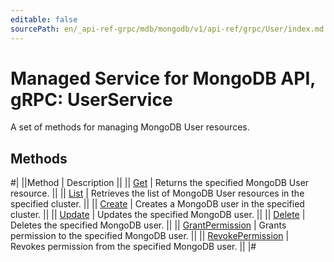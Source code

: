 ```yaml
---
editable: false
sourcePath: en/_api-ref-grpc/mdb/mongodb/v1/api-ref/grpc/User/index.md
---
```


# Managed Service for MongoDB API, gRPC: UserService

A set of methods for managing MongoDB User resources.

## Methods

#|
||Method | Description ||
|| [Get](get.md) | Returns the specified MongoDB User resource. ||
|| [List](list.md) | Retrieves the list of MongoDB User resources in the specified cluster. ||
|| [Create](create.md) | Creates a MongoDB user in the specified cluster. ||
|| [Update](update.md) | Updates the specified MongoDB user. ||
|| [Delete](delete.md) | Deletes the specified MongoDB user. ||
|| [GrantPermission](grantPermission.md) | Grants permission to the specified MongoDB user. ||
|| [RevokePermission](revokePermission.md) | Revokes permission from the specified MongoDB user. ||
|#